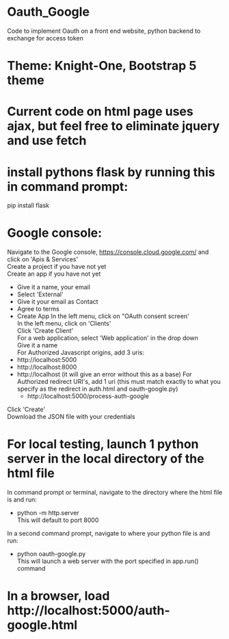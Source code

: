 # Oauth_Google
Code to implement Oauth on a front end website, python backend to exchange for access token

# Theme: Knight-One, Bootstrap 5 theme

# Current code on html page uses ajax, but feel free to eliminate jquery and use fetch

# install pythons flask by running this in command prompt:
pip install flask

# Google console:
Navigate to the Google console, https://console.cloud.google.com/ and click on 'Apis & Services' <br />
Create a project if you have not yet <br />
Create an app if you have not yet <br />
- Give it a name, your email
- Select 'External'
- Give it your email as Contact
- Agree to terms
- Create App
In the left menu, click on "OAuth consent screen' <br />
In the left menu, click on 'Clients' <br />
Click 'Create Client' <br />
For a web application, select 'Web application' in the drop down <br />
Give it a name <br />
For Authorized Javascript origins, add 3 uris: <br />
- http://localhost:5000
- http://localhost:8000
- http://localhost (it will give an error without this as a base)
For Authorized redirect URI's, add 1 uri (this must match exactly to what you specify as the redirect in auth.html and oauth-google.py) <br />
   -  http://localhost:5000/process-auth-google 
   
Click 'Create'  <br />
Download the JSON file with your credentials <br />


# For local testing, launch 1 python server in the local directory of the html file
In command prompt or terminal, navigate to the directory where the html file is and run:
- python -m http.server <br />
This will default to port 8000 <br />

In a second command prompt, navigate to where your python file is and run: <br />
- python oauth-google.py <br />
This will launch a web server with the port specified in app.run() command <br />

# In a browser, load http://localhost:5000/auth-google.html



